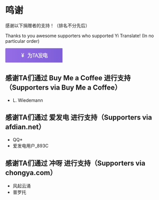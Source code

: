 # 鸣谢

感谢以下捐赠者的支持！（排名不分先后）

Thanks to you awesome supporters who supported Yi Translate! (In no particular order)

<a href=https://afdian.net/@lyldev/plan >

<img src="other\images\afdian.png" width="180" height="45" alt="发电支持一下">
</a>

## 感谢TA们通过 Buy Me a Coffee 进行支持（Supporters via Buy Me a Coffee）

- L. Wiedemann

## 感谢TA们通过 爱发电 进行支持（Supporters via afdian.net）

- QQ*
- 爱发电用户_893C

## 感谢TA们通过 冲呀 进行支持（Supporters via chongya.com）

- 风起云涌
- 普罗托
